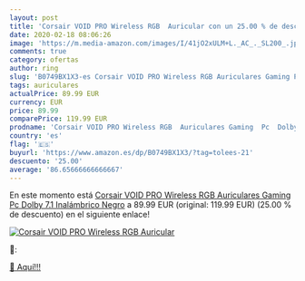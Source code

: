 ```yaml
---
layout: post
title: 'Corsair VOID PRO Wireless RGB  Auricular con un 25.00 % de descuento'
date: 2020-02-18 08:06:26
image: 'https://m.media-amazon.com/images/I/41jO2xULM+L._AC_._SL200_.jpg'
comments: true
category: ofertas
author: ring
slug: 'B0749BX1X3-es Corsair VOID PRO Wireless RGB Auriculares Gaming Pc Dolby...'
tags: auriculares
actualPrice: 89.99 EUR
currency: EUR
price: 89.99
comparePrice: 119.99 EUR
prodname: 'Corsair VOID PRO Wireless RGB  Auriculares Gaming  Pc  Dolby 7.1   Inalámbrico  Negro'
country: 'es'
flag: '🇪🇸'
buyurl: 'https://www.amazon.es/dp/B0749BX1X3/?tag=tolees-21'
descuento: '25.00'
average: '86.65666666666667'
---
```


En este momento está [Corsair VOID PRO Wireless RGB  Auriculares Gaming  Pc  Dolby 7.1   Inalámbrico  Negro](https://www.amazon.es/dp/B0749BX1X3/?tag=tolees-21) a 89.99 EUR (original: 119.99 EUR) (25.00 %  de descuento) en el siguiente enlace!

[![Corsair VOID PRO Wireless RGB  Auricular](https://m.media-amazon.com/images/I/41jO2xULM+L._AC_._SL200_.jpg)](https://www.amazon.es/dp/B0749BX1X3/?tag=tolees-21)

🔎:


[🛒 Aquí!!!](https://www.amazon.es/dp/B0749BX1X3/?tag=tolees-21)
